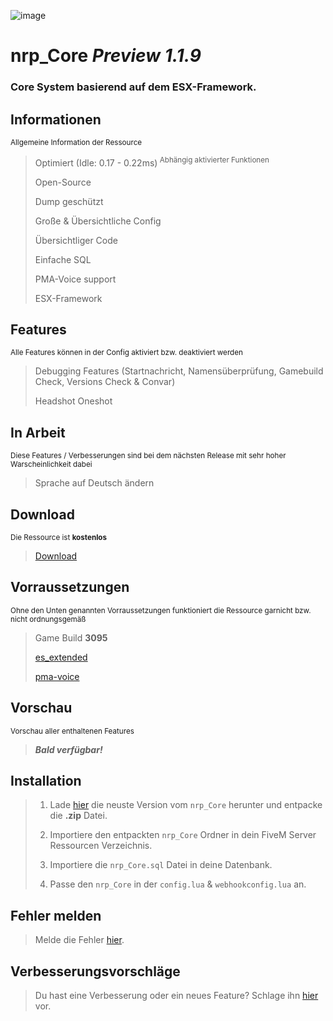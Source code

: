 ![image](https://cdn.discordapp.com/attachments/849279335797489674/1187044820347269241/1.png?ex=659574a3&is=6582ffa3&hm=9e8161c02d70620533211a74d9ed91b3f0880371c887fc148ceaa35d3ee8c1b5&)
# nrp_Core ***Preview 1.1.9***
### Core System basierend auf dem ESX-Framework.

## Informationen
<sup>Allgemeine Information der Ressource</sup>
> Optimiert (Idle: 0.17 - 0.22ms)<sup> Abhängig aktivierter Funktionen</sup>
> 
> Open-Source
> 
> Dump geschützt
> 
> Große & Übersichtliche Config
> 
> Übersichtliger Code
>
> Einfache SQL
>
> PMA-Voice support
>
> ESX-Framework

## Features
<sup>Alle Features können in der Config aktiviert bzw. deaktiviert werden</sup>
> Debugging Features (Startnachricht, Namensüberprüfung, Gamebuild Check, Versions Check & Convar)
> 
> Headshot Oneshot

## In Arbeit
<sup>Diese Features / Verbesserungen sind bei dem nächsten Release mit sehr hoher Warscheinlichkeit dabei</sup>
> Sprache auf Deutsch ändern

## Download
<sup>Die Ressource ist **kostenlos**</sup>
> [Download](https://github.com/NuriRP/nrp_Core/releases)

## Vorraussetzungen
<sup>Ohne den Unten genannten Vorraussetzungen funktioniert die Ressource garnicht bzw. nicht ordnungsgemäß</sup>
> Game Build **3095**
>
> [es_extended](https://github.com/esx-framework/esx_core)
>
> [pma-voice](https://github.com/AvarianKnight/pma-voice)

## Vorschau
<sup>Vorschau aller enthaltenen Features</sup>
> ***Bald verfügbar!***

## Installation
> 1. Lade [hier](https://github.com/NuriRP/nrp_Core/releases/latest) die neuste Version vom `nrp_Core` herunter und entpacke die **.zip** Datei.
>
> 2. Importiere den entpackten `nrp_Core` Ordner in dein FiveM Server Ressourcen Verzeichnis.
>
> 3. Importiere die `nrp_Core.sql` Datei in deine Datenbank.
>
> 4. Passe den `nrp_Core` in der `config.lua` & `webhookconfig.lua` an.

## Fehler melden
> Melde die Fehler [hier](https://github.com/NuriRP/nrp_Core/issues).

## Verbesserungsvorschläge
> Du hast eine Verbesserung oder ein neues Feature? Schlage ihn [hier](https://github.com/NuriRP/nrp_Core/pulls) vor.
